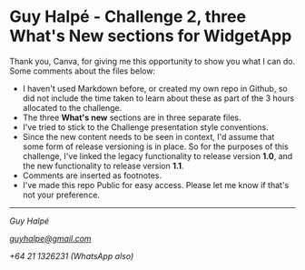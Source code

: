 # Guy Halpé - Challenge 2, three **What's New** sections for WidgetApp
Thank you, Canva, for giving me this opportunity to show you what I can do. Some comments about the files below:
- I haven't used Markdown before, or created my own repo in Github, so did not include the time taken to learn about these as part of the 3 hours allocated to the challenge.
- The three **What's new** sections are in three separate files.
- I've tried to stick to the Challenge presentation style conventions.
- Since the new content needs to be seen in context, I'd assume that some form of release versioning is in place. So for the purposes of this challenge, I've linked the legacy functionality to release version **1.0**, and the new functionality to release version **1.1**.
- Comments are inserted as footnotes.
- I've made this repo Public for easy access. Please let me know if that's not your preference.
---
*Guy Halpé*

*guyhalpe@gmail.com*

*+64 21 1326231 (WhatsApp also)*
